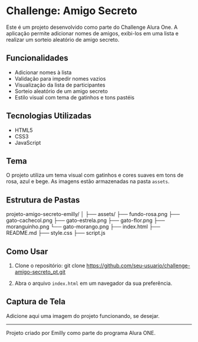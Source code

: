 # Challenge: Amigo Secreto

Este é um projeto desenvolvido como parte do Challenge Alura One. A aplicação permite adicionar nomes de amigos, exibi-los em uma lista e realizar um sorteio aleatório de amigo secreto.

## Funcionalidades

- Adicionar nomes à lista
- Validação para impedir nomes vazios
- Visualização da lista de participantes
- Sorteio aleatório de um amigo secreto
- Estilo visual com tema de gatinhos e tons pastéis

## Tecnologias Utilizadas

- HTML5
- CSS3
- JavaScript

## Tema

O projeto utiliza um tema visual com gatinhos e cores suaves em tons de rosa, azul e bege. As imagens estão armazenadas na pasta `assets`.

## Estrutura de Pastas

projeto-amigo-secreto-emilly/
│
├── assets/
├── fundo-rosa.png
├── gato-cachecol.png
├── gato-estrela.png
├── gato-flor.png
├── moranguinho.png
└── gato-morango.png
├── index.html
├── README.md
├── style.css
├── script.js



## Como Usar

1. Clone o repositório:
git clone https://github.com/seu-usuario/challenge-amigo-secreto_pt.git

2. Abra o arquivo `index.html` em um navegador da sua preferência.

## Captura de Tela

Adicione aqui uma imagem do projeto funcionando, se desejar.

---

Projeto criado por Emilly como parte do programa Alura ONE.


